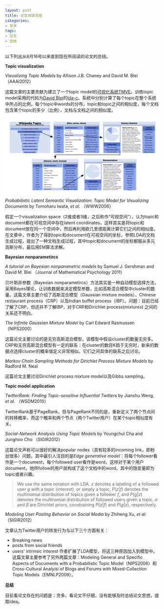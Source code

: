 ```yaml
---
layout: post
title: 论文阅读总结
categories: 
- 学术
tags: 
- 论文
- 总结
---
```


以下列出从8月16号以来直到现在所阅读的论文的总结。

**Topic visualization**

*Visualizing Topic Models* by Allison J.B. Chaney and David M. Blei（AAAI2012）

这篇文章的主要贡献为建立了一个topic model的[可视化系统TMVE](http://www.princeton.edu/~achaney/tmve/wiki100k/browse/topic-presence.html)。训练topic model采用的代码为[David Blei](http://www.cs.princeton.edu/~blei/)的[lda-c](http://www.cs.princeton.edu/~blei/lda-c/index.html)。系统中分别计算了每个topic在整个系统中所占的比例，每个topic中words的分布，topic和topic之间的相似度，每个文档包含某个topic的多少（比例），文档与文档之间的相似度。

![Topic Model Visualization](/images/topic-model-visualization.png)

*Probabilistic Latent Semantic Visualization: Topic Model for Visualizing Documents* by Tomoharu Iwata, *et al.* （WWW2006）

假定一个visualization space（2维或者3维，之后称作“可视空间”），认为topic和document都在可视空间中存在latent coordinates，这样其实是将topic和document放在同一个空间中，然后再利用欧几里德距离计算它们之间的相似度。在文章中，作者为了得到topic和document在可视空间的坐标，参照LDA的文档生成过程，提出了一种文档生成过程，其中topic和document的坐标都服从多元高斯分布，最后用EM算法求解。

**Bayesian nonparametircs**

*A tutorial on Bayesian nonparametric models* by Samuel J. Gershman and David M. Blei （Journal of Mathematical Psychology 2011）

贝叶斯非参数（Bayesian nonparametircs）方法其实是一种自动模型选择方法，采用Bayes理论，让训练数据来决定模型参数，比如高斯混合模型中cluster的数量。这篇文章主要介绍了高斯混合模型（Gaussian mixture models）、Chinese restaurant process（CRP）以及Indian buffet process（IBP）。问题：目前已经了解了CRP，但还并不了解IBP，对于CRP和Dirichlet process(mixtures) 之间的关系还不明白。

*The Infinite Gaussian Mixture Model* by Carl Edward Rasmussen （NIPS2000）

这篇论文主要讨论的是无穷高斯混合模型，该模型中假设cluster的数量无穷多。CRP和无穷高斯混合模型有一定的联系：在cluster的数目K趋于无穷时，新来的数据点选择cluster的概率值定义非常相似。它们之间具体的联系之后讨论。

*Markov Chain Sampling Methods for Dirichlet Process Mixture Models* by Radford M. Neal

这篇论文主要讨论Dirichlet process mixture model以及Gibbs sampling。

**Topic model application**

*TwitterRank: Finding Topic-sensitive Influential Twitters* by Jianshu Weng, *et al.* （WSDM2010）

TwitterRank基于PageRank，但与PageRank不同的是，重新定义了两个节点间的转移概率，而这个概率和两个节点（两个Twitter用户）在某个topic相似度有关。

*Social-Network Analysis Using Topic Models* by Youngchul Cha and Junghoo Cho （SIGIR2012）

这篇论文声称可以很好的解决popular nodes（具有较多的incoming link，即粉丝很多）问题。其中最引人注目的是*Edge generative model*：将每个follower看作是一个document，每个followed user看作是word，这样对于某个用户document，他所follow的用户就构成了这个文档中的word，其中的隐变量即为topic或者兴趣。

>We use the same notation with LDA. $z$ denotes a labeling of a followed user $g$ with a topic (interest), or simply a topic, $P(z|f)$ denotes the multinomial distribution of topics given a follower $f$, and $P(g|z)$ denotes the multinomial distribution of followed users given a topic. $\alpha$ and $\beta$ are Dirichlet priors, constraining $P(z|f)$ and $P(g|z)$, respectively.

*Modeling User Posting Behavior on Social Media* by Zhiheng Xu, *et al.*（SIGIR2012）

文章认为Twitter用户的转发行为与以下三个方面有关：
* Breaking news
* posts from social friends
* users' intrinsic interest
作者扩展了LDA模型，将这三种原因加入到模型中。这篇文章主要参考了另外两篇文章：Modeling General and Specific Aspects of Documents with a Probabilistic Topic Model（NIPS2006）和Cross-Cultural Analyisi of Blogs and Forums with Mixed-Collection Topic Models（EMNLP2009）。


**总结**

目前看论文存在的问题是：贪多，看论文不仔细，没有能够及时总结论文思想，提取idea。
